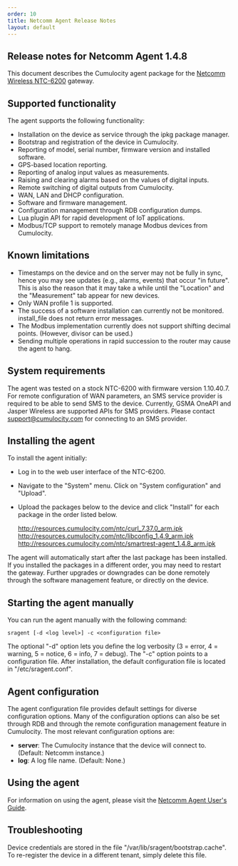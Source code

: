 ```yaml
---
order: 10
title: Netcomm Agent Release Notes
layout: default
---
```



## Release notes for Netcomm Agent 1.4.8

This document describes the Cumulocity agent package for the [Netcomm Wireless NTC-6200](www.netcommwireless.com/product/m2m/ntc-6200) gateway.

## Supported functionality

The agent supports the following functionality:

* Installation on the device as service through the ipkg package manager.
* Bootstrap and registration of the device in Cumulocity.
* Reporting of model, serial number, firmware version and installed software.
* GPS-based location reporting.
* Reporting of analog input values as measurements.
* Raising and clearing alarms based on the values of digital inputs.
* Remote switching of digital outputs from Cumulocity.
* WAN, LAN and DHCP configuration.
* Software and firmware management.
* Configuration management through RDB configuration dumps.
* Lua plugin API for rapid development of IoT applications.
* Modbus/TCP support to remotely manage Modbus devices from Cumulocity.

## Known limitations

* Timestamps on the device and on the server may not be fully in sync, hence you may see updates (e.g., alarms, events) that occur "in future". This is also the reason that it may take a while until the "Location" and the "Measurement" tab appear for new devices.
* Only WAN profile 1 is supported.
* The success of a software installation can currently not be monitored. install_file does not return error messages.
* The Modbus implementation currently does not support shifting decimal points. (However, divisor can be used.)
* Sending multiple operations in rapid succession to the router may cause the agent to hang.

## System requirements

The agent was tested on a stock NTC-6200 with firmware version 1.10.40.7. For remote configuration of WAN parameters, an SMS service provider is required to be able to send SMS to the device. Currently, GSMA OneAPI and Jasper Wireless are supported APIs for SMS providers. Please contact support@cumulocity.com for connecting to an SMS provider.

## Installing the agent

To install the agent initially:

* Log in to the web user interface of the NTC-6200.
* Navigate to the "System" menu. Click on "System configuration" and "Upload".
* Upload the packages below to the device and click "Install" for each package in the order listed below.

	http://resources.cumulocity.com/ntc/curl_7.37.0_arm.ipk
	http://resources.cumulocity.com/ntc/libconfig_1.4.9_arm.ipk
	http://resources.cumulocity.com/ntc/smartrest-agent_1.4.8_arm.ipk

The agent will automatically start after the last package has been installed. If you installed the packages in a different order, you may need to restart the gateway. Further upgrades or downgrades can be done remotely through the software management feature, or directly on the device.

## Starting the agent manually

You can run the agent manually with the following command:

	sragent [-d <log level>] -c <configuration file>

The optional "-d" option lets you define the log verbosity (3 = error, 4 = warning, 5 = notice, 6 = info, 7 = debug). The "-c" option points to a configuration file. After installation, the default configuration file is located in "/etc/sragent.conf".

## Agent configuration

The agent configuration file provides default settings for diverse configuration options. Many of the configuration options can also be set through RDB and through the remote configuration management feature in Cumulocity. The most relevant configuration options are:

* **server**: The Cumulocity instance that the device will connect to. (Default: Netcomm instance.)
* **log**: A log file name. (Default: None.)

## Using the agent

For information on using the agent, please visit the [Netcomm Agent User's Guide](/guides/devices/netcomm/netcomm-usersguide).

## Troubleshooting

Device credentials are stored in the file "/var/lib/sragent/bootstrap.cache". To re-register the device in a different tenant, simply delete this file.

